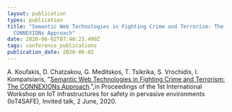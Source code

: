 ```yaml
---
layout: publication
types: publication
title: "Semantic Web Technologies in Fighting Crime and Terrorism: The
  CONNEXIONs Approach"
date: 2020-06-02T07:40:23.499Z
tags: conference_publications
publication_date: 2020-06-02
---
```

A. Koufakis, D. Chatzakou, G. Meditskos, T. Tsikrika, S. Vrochidis, I. Kompatsiaris, "[Semantic Web Technologies in Fighting Crime and Terrorism: The CONNEXIONs Approach](http://ceur-ws.org/Vol-2686/invited.pdf).",in Proceedings of the 1st International Workshop on IoT infrastructures for safety in pervasive environments (IoT4SAFE), Invited talk, 2 June, 2020.